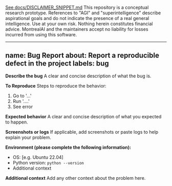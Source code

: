 [See docs/DISCLAIMER_SNIPPET.md](../../DISCLAIMER_SNIPPET.md)
This repository is a conceptual research prototype. References to "AGI" and "superintelligence" describe aspirational goals and do not indicate the presence of a real general intelligence. Use at your own risk. Nothing herein constitutes financial advice. MontrealAI and the maintainers accept no liability for losses incurred from using this software.

---
name: Bug Report
about: Report a reproducible defect in the project
labels: bug
---

**Describe the bug**
A clear and concise description of what the bug is.

**To Reproduce**
Steps to reproduce the behavior:
1. Go to '...'
2. Run '....'
3. See error

**Expected behavior**
A clear and concise description of what you expected to happen.

**Screenshots or logs**
If applicable, add screenshots or paste logs to help explain your problem.

**Environment (please complete the following information):**
- OS: [e.g. Ubuntu 22.04]
- Python version: `python --version`
- Additional context

**Additional context**
Add any other context about the problem here.
